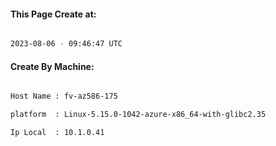 
   
#### This Page Create at:

```bash

2023-08-06 - 09:46:47 UTC

```

#### Create By Machine:

```bash

Host Name : fv-az586-175

platform  : Linux-5.15.0-1042-azure-x86_64-with-glibc2.35

Ip Local  : 10.1.0.41

```

